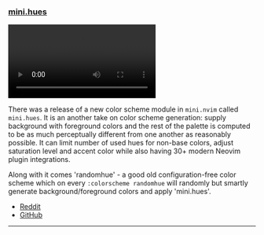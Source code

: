 <h3 id="new-mini.hues">
  <a href="#new-mini.hues">
    <span class="icon-text">
      <span class="icon">
        <i class="fa-solid fa-book"></i>
      </span>
    </span>
    <span>mini.hues</span>
  </a>
</h3>

<video controls>
  <source
    src="https://user-images.githubusercontent.com/24854248/236634787-ab0c33df-f697-4d96-a754-d77eccee7513.mp4"
  >
</video>

There was a release of a new color scheme module in `mini.nvim` called `mini.hues`. It is an another take on color scheme
generation: supply background with foreground colors and the rest of the palette is computed to be as much perceptually
different from one another as reasonably possible. It can limit number of used hues for non-base colors, adjust
saturation level and accent color while also having 30+ modern Neovim plugin integrations.

Along with it comes 'randomhue' - a good old configuration-free color scheme which on every `:colorscheme randomhue`
will randomly but smartly generate background/foreground colors and apply 'mini.hues'.

- [Reddit](https://www.reddit.com/r/neovim/comments/13an2tg/minihues_generate_configurable_color_scheme_plus/)
- [GitHub](https://github.com/echasnovski/mini.nvim/blob/main/readmes/mini-hues.md)

---
